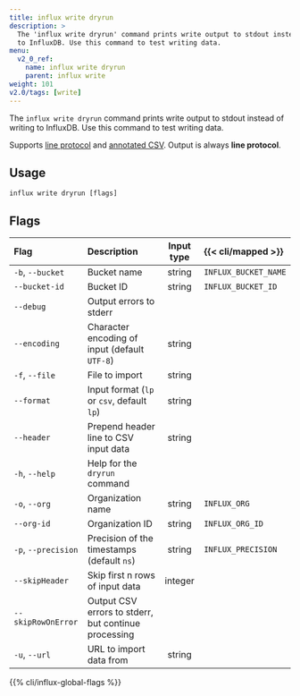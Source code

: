 ```yaml
---
title: influx write dryrun
description: >
  The 'influx write dryrun' command prints write output to stdout instead of writing
  to InfluxDB. Use this command to test writing data.
menu:
  v2_0_ref:
    name: influx write dryrun
    parent: influx write
weight: 101
v2.0/tags: [write]
---
```


The `influx write dryrun` command prints write output to stdout instead of writing
to InfluxDB. Use this command to test writing data.

Supports [line protocol](/v2.0/reference/syntax/line-protocol) and
[annotated CSV](/v2.0/reference/syntax/annotated-csv).
Output is always **line protocol**.

## Usage
```
influx write dryrun [flags]
```

## Flags
| Flag                | Description                                          | Input type | {{< cli/mapped >}}   |
|:----                |:-----------                                          |:----------:|:------------------   |
| `-b`, `--bucket`    | Bucket name                                          | string     | `INFLUX_BUCKET_NAME` |
| `--bucket-id`       | Bucket ID                                            | string     | `INFLUX_BUCKET_ID`   |
| `--debug`           | Output errors to stderr                              |            |                      |
| `--encoding`        | Character encoding of input (default `UTF-8`)        | string     |                      |
| `-f`, `--file`      | File to import                                       | string     |                      |
| `--format`          | Input format (`lp` or `csv`, default `lp`)           | string     |                      |
| `--header`          | Prepend header line to CSV input data                | string     |                      |
| `-h`, `--help`      | Help for the `dryrun` command                        |            |                      |
| `-o`, `--org`       | Organization name                                    | string     | `INFLUX_ORG`         |
| `--org-id`          | Organization ID                                      | string     | `INFLUX_ORG_ID`      |
| `-p`, `--precision` | Precision of the timestamps (default `ns`)           | string     | `INFLUX_PRECISION`   |
| `--skipHeader`      | Skip first n rows of input data                      | integer    |                      |
| `--skipRowOnError`  | Output CSV errors to stderr, but continue processing |            |                      |
| `-u`, `--url`       | URL to import data from                              | string     |                      |

{{% cli/influx-global-flags %}}
